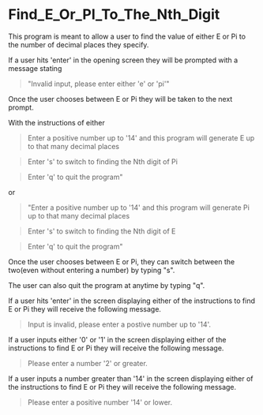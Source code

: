 # Find_E_Or_PI_To_The_Nth_Digit

This program is meant to allow a user to find the value of either E or Pi to the number of decimal places they specify.

If a user hits 'enter' in the opening screen they will be prompted with a message stating 
>"Invalid input, please enter either 'e' or 'pi'"

Once the user chooses between E or Pi they will be taken to the next prompt.

With the instructions of either 
>Enter a positive number up to '14' and this program will generate E up to that many decimal places

>Enter 's' to switch to finding the Nth digit of Pi

>Enter 'q' to quit the program"

or

>"Enter a positive number up to '14' and this program will generate Pi up to that many decimal places

>Enter 's' to switch to finding the Nth digit of E

>Enter 'q' to quit the program"

Once the user chooses between E or Pi, they can switch between the two(even without entering a number) by typing "s".

The user can also quit the program at anytime by typing "q".

If a user hits 'enter' in the screen displaying either of the instructions to find E or Pi they will receive the following message.
>Input is invalid, please enter a postive number up to '14'.

If a user inputs either '0' or '1' in the screen displaying either of the instructions to find E or Pi they will receive the following message.
>Please enter a number '2' or greater.

If a user inputs a number greater than '14' in the screen displaying either of the instructions to find E or Pi they will receive the following message.
>Please enter a positive number '14' or lower.
